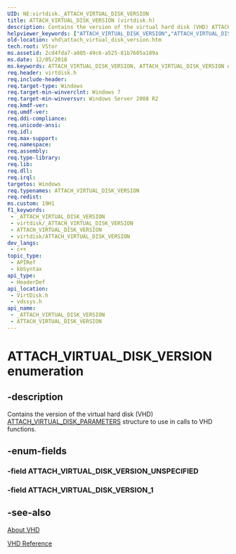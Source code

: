 ```yaml
---
UID: NE:virtdisk._ATTACH_VIRTUAL_DISK_VERSION
title: ATTACH_VIRTUAL_DISK_VERSION (virtdisk.h)
description: Contains the version of the virtual hard disk (VHD) ATTACH_VIRTUAL_DISK_PARAMETERS structure to use in calls to VHD functions.
helpviewer_keywords: ["ATTACH_VIRTUAL_DISK_VERSION","ATTACH_VIRTUAL_DISK_VERSION enumeration [VHD]","ATTACH_VIRTUAL_DISK_VERSION_1","ATTACH_VIRTUAL_DISK_VERSION_UNSPECIFIED","vdssys/ATTACH_VIRTUAL_DISK_VERSION","vdssys/ATTACH_VIRTUAL_DISK_VERSION_1","vdssys/ATTACH_VIRTUAL_DISK_VERSION_UNSPECIFIED","vhd.attach_virtual_disk_version","vhd.surface_virtual_disk_version","virtdisk/ATTACH_VIRTUAL_DISK_VERSION","virtdisk/ATTACH_VIRTUAL_DISK_VERSION_1","virtdisk/ATTACH_VIRTUAL_DISK_VERSION_UNSPECIFIED"]
old-location: vhd\attach_virtual_disk_version.htm
tech.root: VStor
ms.assetid: 2cd4fda7-a005-49c6-a525-81b7605a189a
ms.date: 12/05/2018
ms.keywords: ATTACH_VIRTUAL_DISK_VERSION, ATTACH_VIRTUAL_DISK_VERSION enumeration [VHD], ATTACH_VIRTUAL_DISK_VERSION_1, ATTACH_VIRTUAL_DISK_VERSION_UNSPECIFIED, vdssys/ATTACH_VIRTUAL_DISK_VERSION, vdssys/ATTACH_VIRTUAL_DISK_VERSION_1, vdssys/ATTACH_VIRTUAL_DISK_VERSION_UNSPECIFIED, vhd.attach_virtual_disk_version, vhd.surface_virtual_disk_version, virtdisk/ATTACH_VIRTUAL_DISK_VERSION, virtdisk/ATTACH_VIRTUAL_DISK_VERSION_1, virtdisk/ATTACH_VIRTUAL_DISK_VERSION_UNSPECIFIED
req.header: virtdisk.h
req.include-header: 
req.target-type: Windows
req.target-min-winverclnt: Windows 7
req.target-min-winversvr: Windows Server 2008 R2
req.kmdf-ver: 
req.umdf-ver: 
req.ddi-compliance: 
req.unicode-ansi: 
req.idl: 
req.max-support: 
req.namespace: 
req.assembly: 
req.type-library: 
req.lib: 
req.dll: 
req.irql: 
targetos: Windows
req.typenames: ATTACH_VIRTUAL_DISK_VERSION
req.redist: 
ms.custom: 19H1
f1_keywords:
 - _ATTACH_VIRTUAL_DISK_VERSION
 - virtdisk/_ATTACH_VIRTUAL_DISK_VERSION
 - ATTACH_VIRTUAL_DISK_VERSION
 - virtdisk/ATTACH_VIRTUAL_DISK_VERSION
dev_langs:
 - c++
topic_type:
 - APIRef
 - kbSyntax
api_type:
 - HeaderDef
api_location:
 - VirtDisk.h
 - vdssys.h
api_name:
 - _ATTACH_VIRTUAL_DISK_VERSION
 - ATTACH_VIRTUAL_DISK_VERSION
---
```


# ATTACH_VIRTUAL_DISK_VERSION enumeration


## -description

Contains the version of the virtual hard disk (VHD) 
     <a href="/windows/win32/api/virtdisk/ns-virtdisk-attach_virtual_disk_parameters">ATTACH_VIRTUAL_DISK_PARAMETERS</a> structure 
     to use in calls to VHD functions.

## -enum-fields

### -field ATTACH_VIRTUAL_DISK_VERSION_UNSPECIFIED

### -field ATTACH_VIRTUAL_DISK_VERSION_1

## -see-also

<a href="/previous-versions/windows/desktop/legacy/dd323654(v=vs.85)">About VHD</a>



<a href="/previous-versions/windows/desktop/legacy/dd323700(v=vs.85)">VHD Reference</a>


